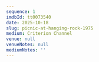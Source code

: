 ```yaml
---
sequence: 1
imdbId: tt0073540
date: 2025-10-18
slug: picnic-at-hanging-rock-1975
medium: Criterion Channel
venue: null
venueNotes: null
mediumNotes: ''
---
```



